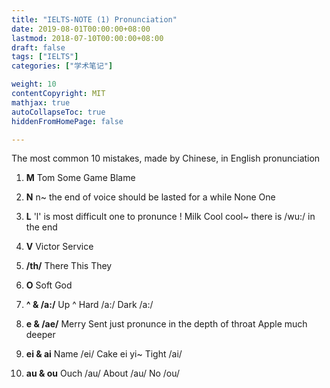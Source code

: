 ```yaml
---
title: "IELTS-NOTE (1) Pronunciation"
date: 2019-08-01T00:00:00+08:00
lastmod: 2018-07-10T00:00:00+08:00
draft: false
tags: ["IELTS"]
categories: ["学术笔记"]

weight: 10
contentCopyright: MIT
mathjax: true
autoCollapseToc: true
hiddenFromHomePage: false

---
```

The most common 10 mistakes, made by Chinese, in English pronunciation 
<!--more-->

1. **M**
Tom
Some
Game
Blame

2. **N**
n~ the end of voice should be lasted for a while
None
One

3. **L**
'l' is most difficult one to pronunce !
Milk
Cool cool~ there is /wu:/ in the end

4. **V**
Victor
Service

5. **/th/**
There
This
They

6. **O**
Soft
God

7. **^ & /a:/**
Up ^
Hard /a:/
Dark /a:/

8. **e & /ae/**
Merry
Sent
    just pronunce in the depth of throat
Apple
    much deeper 

9. **ei & ai**
Name /ei/
Cake  ei yi~
Tight /ai/

10. **au & ou**
Ouch /au/
About /au/ 
No /ou/
